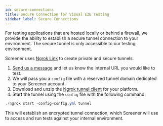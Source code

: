 ```yaml
---
id: secure-connections
title: Secure Connection for Visual E2E Testing
sidebar_label: Secure Connections
---
```


For testing applications that are hosted locally or behind a firewall, we provide the ability to establish a secure tunnel connection to your environment. The secure tunnel is only accessible to our testing environment.

Screener uses [Ngrok Link](https://ngrok.com/product/ngrok-link) to create private and secure tunnels.

1. [Send us a message](https://support.saucelabs.com/hc/en-us/requests/new) and let us know the internal URL you would like to test.
2. We will pass you a `config` file with a reserved tunnel domain dedicated to your Screener account.
3. Download and unzip the [Ngrok tunnel client](https://ngrok.com/download) for your platform.
4. Start the tunnel using the `config` file with the following command:
  ```java
  ./ngrok start -config=config.yml tunnel
  ```

This will establish an encrypted tunnel connection, which Screener will use to access and run tests against your internal environment.
